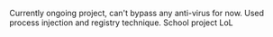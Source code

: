 Currently ongoing project, can't bypass any anti-virus for now.
Used process injection and registry technique.
School project LoL
